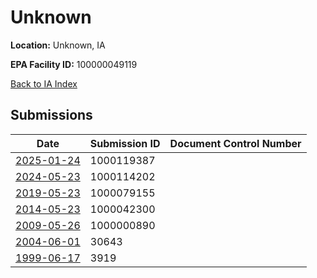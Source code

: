 # Unknown

**Location:** Unknown, IA

**EPA Facility ID:** 100000049119

[Back to IA Index](../../index.md)

## Submissions

| Date | Submission ID | Document Control Number |
|------|--------------|-------------------------|
| [2025-01-24](submissions/1000119387.md) | 1000119387 |  |
| [2024-05-23](submissions/1000114202.md) | 1000114202 |  |
| [2019-05-23](submissions/1000079155.md) | 1000079155 |  |
| [2014-05-23](submissions/1000042300.md) | 1000042300 |  |
| [2009-05-26](submissions/1000000890.md) | 1000000890 |  |
| [2004-06-01](submissions/30643.md) | 30643 |  |
| [1999-06-17](submissions/3919.md) | 3919 |  |
